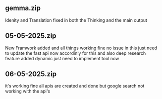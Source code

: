 ## gemma.zip
Idenity and Translation fixed in both the Thinking and the main output

## 05-05-2025.zip
  New Framwork added and all things working fine no issue in this just need to update the fast api now accordinly for this and also deep research feature added dynamic just need to implement tool now 

## 06-05-2025.zip
  it's working fine all apis are created and done but google search not working with the api's
